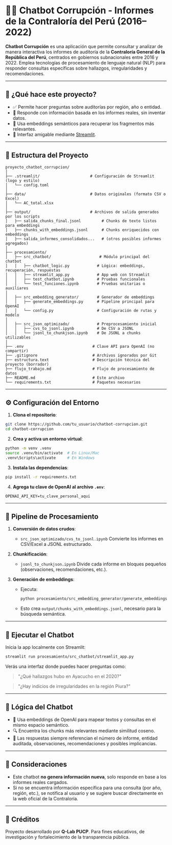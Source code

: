 
# 🕵️‍♂️ Chatbot Corrupción - Informes de la Contraloría del Perú (2016–2022)

**Chatbot Corrupción** es una aplicación que permite consultar y analizar de manera interactiva los informes de auditoría de la **Contraloría General de la República del Perú**, centrados en gobiernos subnacionales entre 2016 y 2022. Emplea tecnologías de procesamiento de lenguaje natural (NLP) para responder consultas específicas sobre hallazgos, irregularidades y recomendaciones.

---

## 🧠 ¿Qué hace este proyecto?

* ✅ Permite hacer preguntas sobre auditorías por región, año o entidad.
* 📑 Responde con información basada en los informes reales, sin inventar datos.
* 🧬 Usa embeddings semánticos para recuperar los fragmentos más relevantes.
* 💬 Interfaz amigable mediante [Streamlit](https://streamlit.io/).

---

## 📂 Estructura del Proyecto

```
proyecto_chatbot_corrupcion/
│
├── .streamlit/                      # Configuración de Streamlit (logo y estilo)
│   └── config.toml
│
├── data/                            # Datos originales (formato CSV o Excel)
│   └── AC_total.xlsx
│
├── output/                          # Archivos de salida generados por los scripts
│   ├── salida_chunks_final.jsonl         # Chunks de texto listos para embeddings
│   ├── chunks_with_embeddings.jsonl      # Chunks enriquecidos con embeddings
│   ├── salida_informes_consolidados...   # (otros posibles informes agregados)
│
├── procesamiento/
│   ├── src_chatbot/                     # Módulo principal del chatbot
│   │   ├── chatbot_logic.py            # Lógica: embeddings, recuperación, respuestas
│   │   ├── streamlit_app.py            # App web con Streamlit
│   │   ├── test_chatbot.ipynb          # Pruebas funcionales
│   │   └── test_funciones.ipynb        # Pruebas unitarias o auxiliares
│
│   ├── src_embedding_generator/        # Generador de embeddings
│   │   ├── generate_embeddings.py      # Pipeline principal para OpenAI
│   │   └── config.py                   # Configuración de rutas y modelo
│
│   ├── src_json_optimizado/            # Preprocesamiento inicial
│   │   ├── cvs_to_jsonl.ipynb          # De CSV a JSONL
│   │   └── jsonl_to_chunkjson.ipynb    # De JSONL a chunks utilizables
│
├── .env                              # Clave API para OpenAI (no compartir)
├── .gitignore                        # Archivos ignorados por Git
├── estructura.text                   # Descripción técnica del proyecto (borrador)
├── flujo_trabajo.md                  # Flujo de procesamiento de datos
├── README.md                         # Este archivo
└── requirements.txt                  # Paquetes necesarios
```

---

## ⚙️ Configuración del Entorno

1. **Clona el repositorio**:

```bash
git clone https://github.com/tu_usuario/chatbot-corrupcion.git
cd chatbot-corrupcion
```

2. **Crea y activa un entorno virtual**:

```bash
python -m venv .venv
source .venv/bin/activate  # En Linux/Mac
.venv\Scripts\activate     # En Windows
```

3. **Instala las dependencias**:

```bash
pip install -r requirements.txt
```

4. **Agrega tu clave de OpenAI al archivo `.env`**:

```env
OPENAI_API_KEY=tu_clave_personal_aqui
```

---

## 🧱 Pipeline de Procesamiento

1. **Conversión de datos crudos**:

   * `src_json_optimizado/cvs_to_jsonl.ipynb`
     Convierte los informes en CSV/Excel a JSONL estructurado.

2. **Chunkificación**:

   * `jsonl_to_chunkjson.ipynb`
     Divide cada informe en bloques pequeños (observaciones, recomendaciones, etc.).

3. **Generación de embeddings**:

   * Ejecuta:

     ```bash
     python procesamiento/src_embedding_generator/generate_embeddings.py
     ```
   * Esto crea `output/chunks_with_embeddings.jsonl`, necesario para la búsqueda semántica.

---

## 💬 Ejecutar el Chatbot

Inicia la app localmente con Streamlit:

```bash
streamlit run procesamiento/src_chatbot/streamlit_app.py
```

Verás una interfaz donde puedes hacer preguntas como:

> "¿Qué hallazgos hubo en Ayacucho en el 2020?"

> "¿Hay indicios de irregularidades en la región Piura?"

---

## 🎯 Lógica del Chatbot

* 🧠 Usa embeddings de OpenAI para mapear textos y consultas en el mismo espacio semántico.
* 🔍 Encuentra los chunks más relevantes mediante similitud coseno.
* 🧾 Las respuestas siempre referencian el número de informe, entidad auditada, observaciones, recomendaciones y posibles implicancias.

---

## 📌 Consideraciones

* Este chatbot **no genera información nueva**, solo responde en base a los informes reales cargados.
* Si no se encuentra información específica para una consulta (por año, región, etc.), se notifica al usuario y se sugiere buscar directamente en la web oficial de la Contraloría.

---

## 👥 Créditos

Proyecto desarrollado por **Q-Lab PUCP**.
Para fines educativos, de investigación y fortalecimiento de la transparencia pública.

